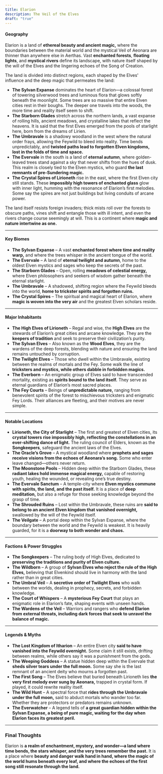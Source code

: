 ```yaml
---
title: Elarion
description: The Veil of the Elves
draft: "true"
---
```

#### **Geography**

Elarion is a land of **ethereal beauty and ancient magic,** where the boundaries between the material world and the mystical Veil of Aeonara are thinner than anywhere else in Aerthas. Vast **enchanted forests**, **floating lights**, and **mystical rivers** define its landscape, with nature itself shaped by the will of the Elves and the lingering echoes of the Song of Creation.

The land is divided into distinct regions, each shaped by the Elves' influence and the deep magic that permeates the land:

- **The Sylvan Expanse** dominates the heart of Elarion—a colossal forest of towering silverwood trees and luminous flora that glows softly beneath the moonlight. Some trees are so massive that entire Elven cities rest in their boughs. The deeper one travels into the woods, the more time and reality itself seem to shift.
- **The Starborn Glades** stretch across the northern lands, a vast expanse of rolling hills, ancient meadows, and crystalline lakes that reflect the heavens. It is said that the first Elves emerged from the pools of starlight here, born from the dreams of Lirien.
- **The Umbravale** is a shadowy woodland in the west where the natural order frays, allowing the Feywild to bleed into reality. Time bends unpredictably, and **twisted paths lead to forgotten Elven kingdoms, lost in the folds of time and space.**
- **The Evervale** in the south is a land of **eternal autumn**, where golden-leaved trees stand against a sky that never shifts from the hues of dusk. This realm is closely tied to the Elven mystics, who guard **the last remnants of pre-Sundering magic.**
- **The Crystal Spires of Lirioneth** rise in the east, where the first Elven city still stands. These **impossibly high towers of enchanted glass** glow with inner light, humming with the resonance of Elarion’s first melodies. Some say the spires are not just buildings but living conduits of arcane power.

The land itself resists foreign invaders; thick mists roll over the forests to obscure paths, vines shift and entangle those with ill intent, and even the rivers change course seemingly at will. This is a continent where **magic and nature intertwine as one.**

---

#### **Key Biomes**

- **The Sylvan Expanse** – A vast **enchanted forest where time and reality warp,** and where the trees whisper in the ancient tongue of the world.
- **The Evervale** – A land of **eternal twilight and autumn**, home to the oldest Elven mystics and sages who keep the secrets of the past.
- **The Starborn Glades** – Open, rolling **meadows of celestial energy,** where Elven philosophers and seekers of wisdom gather beneath the eternal starlight.
- **The Umbravale** – A shadowed, shifting region where the Feywild bleeds into the world, **home to trickster spirits and forgotten ruins.**
- **The Crystal Spires** – The spiritual and magical heart of Elarion, where **magic is woven into the very air** and the greatest Elven scholars reside.

---

#### **Major Inhabitants**

- **The High Elves of Lirioneth** – Regal and wise, the **High Elves** are the stewards of Elarion’s great cities and arcane knowledge. They are the **keepers of tradition** and seek to preserve their civilization’s purity.
- **The Sylvan Elves** – Also known as the **Wood Elves**, they are the wardens of the deep forests, blending with nature and ensuring the land remains untouched by corruption.
- **The Twilight Elves** – Those who dwell within the Umbravale, existing between the realms of mortals and the Fey. Some walk the line of **tricksters and mystics, while others dabble in forbidden magics.**
- **The Everborn** – An enigmatic group of Elves said to have transcended mortality, existing as **spirits bound to the land itself.** They serve as eternal guardians of Elarion’s most sacred places.
- **The Fey Courts** – Beings of **unpredictable nature,** ranging from benevolent spirits of the forest to mischievous tricksters and enigmatic Fey Lords. Their alliances are fleeting, and their motives are never simple.

---

#### **Notable Locations**

- **Lirioneth, the City of Starlight** – The first and greatest of Elven cities, its **crystal towers rise impossibly high, reflecting the constellations in an ever-shifting dance of light.** The ruling council of Elders, known as the **Songkeepers**, safeguard the ancient laws of the Elves.
- **The Oracle’s Grove** – A mystical woodland where **prophets and sages receive visions from the echoes of Aeonara’s song.** Some who enter leave changed—others never return.
- **The Moonstone Pools** – Hidden deep within the Starborn Glades, these **radiant lakes hold immense magical energy,** capable of restoring youth, healing the wounded, or revealing one’s true destiny.
- **The Evervale Sanctum** – A temple-city where **Elven mystics commune with spirits, the land, and the past itself.** It is a place of **deep meditation,** but also a refuge for those seeking knowledge beyond the grasp of time.
- **The Shrouded Ruins** – Lost within the Umbravale, these ruins are **said to belong to an ancient Elven kingdom that vanished overnight,** swallowed by the will of the Feywild itself.
- **The Veilgate** – A portal deep within the Sylvan Expanse, where the boundary between the world and the Feywild is weakest. It is heavily guarded, for it is a **doorway to both wonder and chaos.**

---

#### **Factions & Power Struggles**

- **The Songkeepers** – The ruling body of High Elves, dedicated to **preserving the traditions and purity of Elven culture.**
- **The Wildborn** – A group of **Sylvan Elves who reject the rule of the High Elves,** believing that Elvenkind should live in harmony with the land rather than in great cities.
- **The Umbral Veil** – A **secretive order of Twilight Elves** who walk between the worlds, dealing in prophecy, secrets, and forbidden knowledge.
- **The Court of Whispers** – A **mysterious Fey Court** that plays an enigmatic role in Elarion’s fate, shaping events with unseen hands.
- **The Wardens of the Veil** – Warriors and rangers who **defend Elarion from external threats, including dark forces that seek to unravel the balance of magic.**

---

#### **Legends & Myths**

- **The Lost Kingdom of Itharion** – An entire Elven city **said to have vanished into the Feywild overnight.** Some claim it still exists, drifting between realms, while others say it was a punishment from the gods.
- **The Weeping Goddess** – A statue hidden deep within the Evervale that **sheds silver tears under the full moon.** Some say she is the last remnant of an ancient deity who mourns a forgotten past.
- **The First Song** – The Elves believe that buried beneath Lirioneth lies **the very first melody ever sung by Aeonara,** trapped in crystal form. If played, it could rewrite reality itself.
- **The Wild Hunt** – A spectral force that **rides through the Umbravale under the full moon,** said to abduct mortals who wander too far. Whether they are protectors or predators remains unknown.
- **The Everwatcher** – A legend tells of **a great guardian hidden within the Sylvan Expanse, a being of pure magic, waiting for the day when Elarion faces its greatest peril.**

---

### **Final Thoughts**

Elarion is **a realm of enchantment, mystery, and wonder—a land where time bends, the stars whisper, and the very trees remember the past.** It is a place where **beauty and danger walk hand in hand, where the magic of the world hums beneath every leaf, and where the echoes of the first song still resonate through the land.**